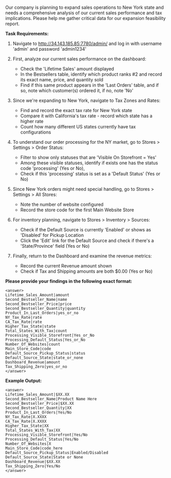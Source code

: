 Our company is planning to expand sales operations to New York state and needs a comprehensive analysis of our current sales performance and tax implications. Please help me gather critical data for our expansion feasibility report.

**Task Requirements:**

1. Navigate to http://34.143.185.85:7780/admin/ and log in with username 'admin' and password 'admin1234'

2. First, analyze our current sales performance on the dashboard:
   - Check the 'Lifetime Sales' amount displayed
   - In the Bestsellers table, identify which product ranks #2 and record its exact name, price, and quantity sold
   - Find if this same product appears in the 'Last Orders' table, and if so, note which customer(s) ordered it, if no, note 'No'

3. Since we're expanding to New York, navigate to Tax Zones and Rates:
   - Find and record the exact tax rate for New York state
   - Compare it with California's tax rate - record which state has a higher rate
   - Count how many different US states currently have tax configurations

4. To understand our order processing for the NY market, go to Stores > Settings > Order Status:
   - Filter to show only statuses that are 'Visible On Storefront = Yes'
   - Among these visible statuses, identify if exists one has the status code 'processing' (Yes or No),
   - Check if this 'processing' status is set as a 'Default Status' (Yes or No)


5. Since New York orders might need special handling, go to Stores > Settings > All Stores:
   - Note the number of website configured
   - Record the store code for the first Main Website Store

6. For inventory planning, navigate to Stores > Inventory > Sources:
   - Check if the Default Source is currently 'Enabled' or shows as 'Disabled' for Pickup Location
   - Click the 'Edit' link for the Default Source and check if there's a 'State/Province' field (Yes or No)

7. Finally, return to the Dashboard and examine the revenue metrics:
   - Record the current Revenue amount shown
   - Check if Tax and Shipping amounts are both $0.00 (Yes or No)

**Please provide your findings in the following exact format:**

```
<answer>
Lifetime_Sales_Amount|amount
Second_Bestseller_Name|name
Second_Bestseller_Price|price
Second_Bestseller_Quantity|quantity
Product_In_Last_Orders|yes_or_no
NY_Tax_Rate|rate
CA_Tax_Rate|rate
Higher_Tax_State|state
Total_States_With_Tax|count
Processing_Visible_Storefront|Yes_or_No
Processing_Default_Status|Yes_or_No
Number_Of_Websites|count
Main_Store_Code|code
Default_Source_Pickup_Status|status
Default_Source_State|state_or_none
Dashboard_Revenue|amount
Tax_Shipping_Zero|yes_or_no
</answer>
```

**Example Output:**
```
<answer>
Lifetime_Sales_Amount|$XX.XX
Second_Bestseller_Name|Product Name Here
Second_Bestseller_Price|$XX.XX
Second_Bestseller_Quantity|XX
Product_In_Last_Orders|Yes/No
NY_Tax_Rate|X.XXXX
CA_Tax_Rate|X.XXXX
Higher_Tax_State|XX
Total_States_With_Tax|XX
Processing_Visible_Storefront|Yes/No
Processing_Default_Status|Yes/No
Number_Of_Websites|X
Main_Store_Code|code_here
Default_Source_Pickup_Status|Enabled/Disabled
Default_Source_State|State or None
Dashboard_Revenue|$XX.XX
Tax_Shipping_Zero|Yes/No
</answer>
```